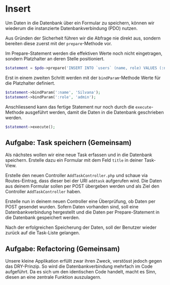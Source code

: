 # Insert
Um Daten in die Datenbank über ein Formular zu speichern, können wir wiederum die instanzierte Datenbankverbindung (PDO) nutzen.

Aus Gründen der Sicherheit führen wir die Abfrage nie direkt aus, sondern bereiten diese zuerst mit der `prepare`-Methode vor. 

Im Prepare-Statement werden die effektiven Werte noch nicht eingetragen, sondern Platzhalter an deren Stelle positioniert.

```php
$statement = $pdo->prepare('INSERT INTO `users` (name, role) VALUES (:name, :role)');
```

Erst in einem zweiten Schritt werden mit der `bindParam`-Methode Werte für die Platzhalter definiert.

```php
$statement->bindParam(':name', 'Silvana');
$statement->bindParam(':role', 'admin');
```

Anschliessend kann das fertige Statement nur noch durch die `execute`-Methode ausgeführt werden, damit die Daten in die Datenbank geschrieben werden.

```php
$statement->execute();
```

## Aufgabe: Task speichern (Gemeinsam)
Als nächstes wollen wir eine neue Task erfassen und in die Datenbank speichern. Erstelle dazu ein Formular mit dem Feld `title` in deiner Task-View. 

Erstelle den neuen Controller `AddTaskController.php` und schaue via Routes-Eintrag, dass dieser bei der URI `addtask` aufgerufen wird. Die Daten aus deinem Formular sollen per POST übergeben werden und als Ziel den Controller `AddTaskController` haben.

Erstelle nun in deinem neuen Controller eine Überprüfung, ob Daten per POST gesendet wurden. Sofern Daten vorhanden sind, soll eine Datenbankverbindung hergestellt und die Daten per Prepare-Statement in die Datenbank gespeichert werden.

Nach der erfolgreichen Speicherung der Daten, soll der Benutzer wieder zurück auf die Task-Liste gelangen.

## Aufgabe: Refactoring (Gemeinsam)
Unsere kleine Applikation erfüllt zwar ihren Zweck, verstösst jedoch gegen das DRY-Prinzip. So wird die Datenbankverbindung mehrfach im Code aufgeführt. Da es sich um den identischen Code handelt, macht es Sinn, diesen an eine zentrale Funktion auszulagern.
